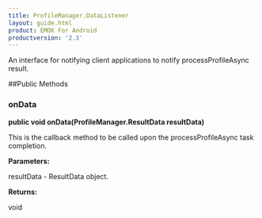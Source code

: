 ```yaml
---
title: ProfileManager.DataListener
layout: guide.html
product: EMDK For Android
productversion: '2.3'
---
```


An interface for notifying client applications to notify processProfileAsync result.

 

##Public Methods

### onData

**public void onData(ProfileManager.ResultData resultData)**

This is the callback method to be called upon the processProfileAsync task completion.

**Parameters:**

resultData - ResultData object.

**Returns:**

void










